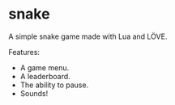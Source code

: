# snake

A simple snake game made with Lua and LÖVE.

Features:
- A game menu.
- A leaderboard.
- The ability to pause.
- Sounds!


